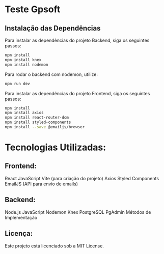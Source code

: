 # Teste Gpsoft

## Instalação das Dependências

Para instalar as dependências do projeto Backend, siga os seguintes passos:

```bash
npm install
npm install knex
npm install nodemon

```

Para rodar o backend com nodemon, utilize:

```bash
npm run dev

```

Para instalar as dependências do projeto Frontend, siga os seguintes passos:

```bash
npm install
npm install axios
npm install react-router-dom
npm install styled-components
npm install --save @emailjs/browser

```

# Tecnologias Utilizadas:

## Frontend:

React
JavaScript
Vite (para criação do projeto)
Axios
Styled Components
EmailJS (API para envio de emails)

## Backend:

Node.js
JavaScript
Nodemon
Knex
PostgreSQL
PgAdmin
Métodos de Implementação

## Licença:

Este projeto está licenciado sob a MIT License.
